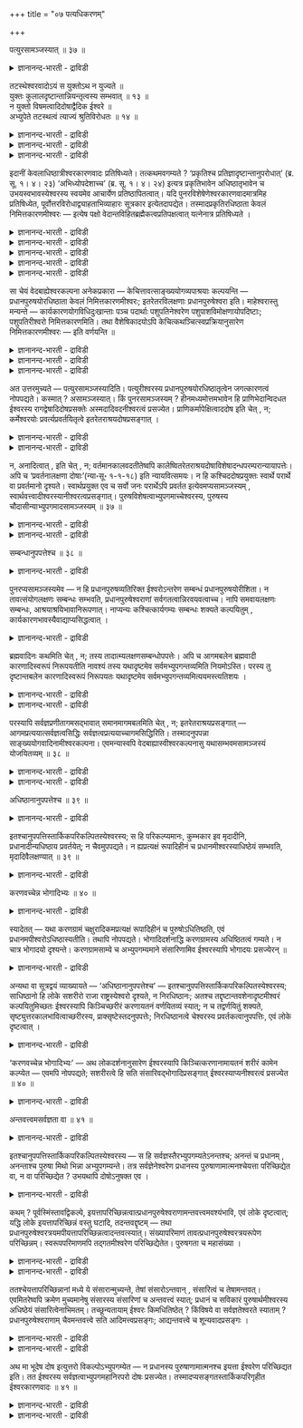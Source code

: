 +++
title = "०७ पत्यधिकरणम्"

+++

पत्युरसामञ्जस्यात् ॥ ३७ ॥  
<details><summary>ज्ञानानन्द-भारती - द्राविडी</summary>

पत्युरसामञ्जस्यात् ॥ ३७ ॥
</details>

तटस्थेश्वरवादोऽयं स युक्तोऽथ न युज्यते ॥  
युक्तः कुलालदृष्टान्तान्नियन्तृत्वस्य सम्भवात् ॥ १३ ॥  
न युक्तो विषमत्वादिदोषाद्वैदिक ईश्वरे ॥  
अभ्युपेते तटस्थत्वं त्याज्यं श्रुतिविरोधतः ॥ १४ ॥  
<details><summary>ज्ञानानन्द-भारती - द्राविडी</summary>

--वैयासिग न्यायमाला
</details>

<details><summary>ज्ञानानन्द-भारती - द्राविडी</summary>

इदु तडस्तरायुळ्ळ (निमित्त मात्तिररायुळ्ळ) ईसुवर रैच् चॊल्लुम् मदम्। अदु युक्तमा? अल्लदु युक्तमिल्लैया? कुयवऩ् ऎऩ्ऱ तिरुष्टान्दत्तिऩाल् नियमऩम् सॆय्युम् तऩ्मै पॊरुन्दुमादलाल्, (इन्द मदम्) युक्तम् ताऩ्।
</details>

<details><summary>ज्ञानानन्द-भारती - द्राविडी</summary>

विषममाय् (पक्षबादत्तुडऩ्) इरुक्कुम् तऩ्मै मुदलाऩ तोषम् इरुप्पदाल् (इन्द मदम्) युक्तमिल्लै। वेदत्तिल् कण्ड ईसुवररै ऒप्पुक्कॊळ्ळुम् विषयत्तिल् तडस्तमायिरुत्तल् वेदत्तिऱ्कु विरोदमाय् इरुप्पदाल् तळ्ळिविड वेण्डियदागुम्।
</details>

इदानीं केवलाधिष्ठात्रीश्वरकारणवादः प्रतिषिध्यते। तत्कथमवगम्यते ? ‘प्रकृतिश्च प्रतिज्ञादृष्टान्तानुपरोधात्’ (ब्र. सू. १। ४। २३) ‘अभिध्योपदेशाच्च’ (ब्र. सू. १। ४। २४) इत्यत्र प्रकृतिभावेन अधिष्ठातृभावेन च उभयस्वभावस्येश्वरस्य स्वयमेव आचार्येण प्रतिष्ठापितत्वात्। यदि पुनरविशेषेणेश्वरकारणवादमात्रमिह प्रतिषिध्येत, पूर्वोत्तरविरोधाद्व्याहताभिव्याहारः सूत्रकार इत्येतदापद्येत। तस्मादप्रकृतिरधिष्ठाता केवलं निमित्तकारणमीश्वरः — इत्येष पक्षो वेदान्तविहितब्रह्मैकत्वप्रतिपक्षत्वात् यत्नेनात्र प्रतिषिध्यते ।

<details><summary>ज्ञानानन्द-भारती - द्राविडी</summary>

केसङ्गळैप् पिय्त्तॆरिन्द जैऩर्गळिऩ् मदत्तै कण्डित्तुविट्टु जडादारिगळाऩ माहेसुवरर् कळिऩ् मदत्तै कण्डिक्किऱार्, सैवर्, पासुबदर्, कारुणिग सित्तान्दिगळ्, काबालिगर् ऎऩ्ऱु नाऩ्गु पिरिवु उळ्ळवर्गळ् माहेसुवरर्गळ्। इन्द अदिगरणत्तिऱ्कु पत्यदिगरणम्, पासुबदादिगरणम् ऎऩ्ऱु इरण्डु पॆयरुण्डु। प्रह्मवादिगळ् पिरह्मत्तै अबिन्द निमित्तोबादाऩमाग अदावदु निमित्त कारणमागवुम्, उबादाऩगारणमागवुम् कूऱुगिऱार्गळ्। इदऱ्कु विरुत्त माग माहेसुवरर्गळ्। पसुबदियाऩ ईसुवरऩ् निमित्त कारणम्दाऩ् उबादाऩ कारणमल्ल पिरदाऩम् ताऩ् उबादाऩ कारणम् ऎऩ्ऱु सॊल्गिऱार्गळ्। इवर्गळिऩ् मदम् कण्डिक्कप्पडुगिऱदु। इन्द युक्तिगळैक् कॊण्डे ईसुवरऩै निमित्त कारणमाग मट्टुम् ऒप्पुक्कॊळ्गिऱ हैरऩ्यगर्बर्गळ्, पादञ्जलयोगिगळ्, नैयायिगर्गळ् इवर्गळिऩ् मदमुम् कण्डिक्कप्पट्टदाग आगिऱदु।
</details>

<details><summary>ज्ञानानन्द-भारती - द्राविडी</summary>

उलगिल् कुडम् मुदलाऩ कारियङ्गळुक्कु मण् मुदलाऩवै उबादाऩ कारणमायुम्, कुयवऩ् मुदलाऩ वर्गळ् निमित्त कारणमायुमिरुप्पदै पार्त्तिरुक्किऱोम्। इदे पोल उलगम् मुऴुवदऱ्कुम् ईसुवरऩ् निमित्त कारणमायुम् पिरदाऩम् अल्लदु परमाणु उबादाऩ कारणमायुमिरुप्पदुदाऩ् पॊरुन्दुम्। ऒरुवरैये उबादाऩमायुम् निमित्तमायुम् ऒप्पुक्कॊळ्वदु लोगविरुत्तमाऩदाल् सरियल्ल ऎऩ्ऱु पूर्वबक्षम्।
</details>

<details><summary>ज्ञानानन्द-भारती - द्राविडी</summary>

निमित्त कारणमाऩ ईसुवरऩ् सिल पिराणिगळै सुगिगळायुम्, सिल पिराणिगळै तुक्किगळायुम् पडैप्प ताल् अवरुक्कुबक्षबादम्, करुणैयिल्लामै मुदलाऩ तोषङ्गळ् एऱ्पडुम्। पिरह्म वादिगळ् सुरुदि पिरमाण पलत्तैक्कॊण्डु जीवर्गळिऩ् पुण्य पाबगर्माक्कळै यऩुसरित्तु सुगिगळायुम् तुक्किगळायुम् सॆय्गिऱार् ऎऩ्ऱु सॊल्गिऱार्गळ्। नीङ्गळुम् सुरुदियै पिरमाणमाग ऒप्पुक् कॊण्डाल् अदिल् कूऱियबडि ईसुवरऩै अबिन्दनिमित् तो पादाऩमागत्ताऩ् ऒप्पुक्कॊळ्ळवेण्डुम्। आगवे ईसुवरऩ् केवल निमित्तगारणम् ऎऩ्ऱ वादम् सरियल्ल)।
</details>

<details><summary>ज्ञानानन्द-भारती - द्राविडी</summary>

इप्पॊऴुदु वॆऱुम् अदिष्टादावायिरुक्कुम् ईसुवरऩै कारणमॆऩ्ऱु सॊल्लुम् वादम् मऱुक्कप्पडुगिऱदु।
</details>

<details><summary>ज्ञानानन्द-भारती - द्राविडी</summary>

अदु ऎप्पडि अऱियप्पडुगिऱदु? "पिरगिरुदियुम् पिरदिक्ञै तिरुष्टान्दम् इवैगळुक्कुक् कॆडुदल् इल्लाददिऩाल्” (१-४-२३) "सिरुष्टि सङ्गल्बम् सॊल्लियिरुप्पदालुम्" (१-४-२४) ऎऩ्ऱविडत्तिल् पिरगिरुदित्तऩ्मैयालुम् (उबादाऩगारणम्) अदिष् टादावॆऩ्ऱ तऩ्मैयिऩालुम् (निमित्त कारणम्) इरण्डुविद स्वबावत्तैयुमुडैय ईसुवरऩ् आसार्याराल् तऩ्ऩालेये स्ताबिक् कप्पट्टिरुप्पदाल्, पॊदुवाग ईसुवरऩ् कारणमॆऩ्ऱ वादमे इङ्गे मऱुक्कप्पडुमेयाऩाल्, मुऩ् पिऩ्ऩुळ्ळवैगळुक्कु विरोदम् एऱ्पडुवदाल्, (ऒऩ्ऱुक्कॊऩ्ऱु मुरण्बट्टु) अडिबडक्कूडियदैये सॊऩ्ऩवराग उळ्ळवर् सूत्र कारर् ऎऩ्ऱ इदु एऱ्पडुम्। आगैयाल्, पिरगिरुदियिल्ला तवराय् वॆऱुम् अदिष्टादावा यिरुक्कुम् निमित्त कारणम् ईसुवरऩ् ऎऩ्ऱ इन्द पक्षम्, वेदान्दत्तिल् उबदेसिक्कप्पट्टुळ्ळ पिरह्मम् ऒऩ्ऱेयॆऩ्बदऱ्कु ऎदिर्बक्षमायिरुप्पदाल्, पिरयत्तिऩत्तुडऩ् इङ्गे मऱुक्कप्पडुगिऱदु।
</details>

सा चेयं वेदबाह्येश्वरकल्पना अनेकप्रकारा — केचित्तावत्साङ्ख्ययोगव्यपाश्रयाः कल्पयन्ति — प्रधानपुरुषयोरधिष्ठाता केवलं निमित्तकारणमीश्वरः; इतरेतरविलक्षणाः प्रधानपुरुषेश्वरा इति। माहेश्वरास्तु मन्यन्ते — कार्यकारणयोगविधिदुःखान्ताः पञ्च पदार्थाः पशुपतिनेश्वरेण पशुपाशविमोक्षणायोपदिष्टाः; पशुपतिरीश्वरो निमित्तकारणमिति। तथा वैशेषिकादयोऽपि केचित्कथञ्चित्स्वप्रक्रियानुसारेण निमित्तकारणमीश्वरः — इति वर्णयन्ति ॥

<details><summary>ज्ञानानन्द-भारती - द्राविडी</summary>

वेदत्तिऱ्कु वॆळिप्पट्टदाऩ अन्द इन्द ईसुवर कल्बऩै पलविदमायिरुक्किऱदु (सेच्वर) साङ्गियत् तैयुम् योगत्तैयुम् आसिरयिक्कुम् सिलर् (हिरण्य कर्प्पर्, पदञ्जलि मुदलाऩवर्गळ्) पिरदाऩम् पुरुषऩ् इव्विरण्डिऱ्कुम् अदिष्टादावाग वॆऱुम् निमित्त कारणमाग इरुप्पवर् ईसुवरऩ् ऎऩ्ऱुम् पिरदाऩम्, पुरुषऩ्, ईसुवरऩ् इवर्गळ् वॆव्वेऱु स्वबावमुळ्ळ वर्गळ् ऎऩ्ऱुम् कल्बिक्किऱार्गळ्।
</details>

<details><summary>ज्ञानानन्द-भारती - द्राविडी</summary>

महेसुवरऩैयण्डिऩवर्गळो ऎण्णुगिऱार्गळ् पसुबदियाऩ ईसुवरऩाल् पसुक्कळ् पासत्तिलिरुन्दु विडुबड वेण्डियदऱ्काग, १। कार्यम् (पिरदाऩत्तिलिरुन्दु उण्डागुम् महत् मुदलियदु), २। कारणम् (पिरदाऩमुम् ईसुवरऩुम्), ३। योगम् (समादि), ४। विदि (स्नाऩम् मुदलियदु), ५। तुक्कान्दम् (तुक्कत्तिऩ् मुडिवु मोक्षम्) ऎऩ्ऱु ऐन्दु पदार्त्तङ्गळ् उबदेसिक्कप् पट्टिरुक्किऩ्ऱऩ; पसुबदियाऩ ईसुवरऩ् निमित्त कारणम् ऎऩ्ऱु वर्णिक्किऱार्गळ्।
</details>

<details><summary>ज्ञानानन्द-भारती - द्राविडी</summary>

अप्पडिये वैसेषिगर् मुदलाऩ सिलरुम् सिरमप्पट्टु तङ्गळ् पिरगिरियैयै (निर्वसऩक् किरमत्तै) अऩुसरित्तु ईसुवरऩ् निमित्त कारणम् ऎऩ्ऱु वर्णिक्किऱार्गळ्।
</details>

अत उत्तरमुच्यते — पत्युरसामञ्जस्यादिति। पत्युरीश्वरस्य प्रधानपुरुषयोरधिष्ठातृत्वेन जगत्कारणत्वं नोपपद्यते। कस्मात् ? असामञ्जस्यात्। किं पुनरसामञ्जस्यम् ? हीनमध्यमोत्तमभावेन हि प्राणिभेदान्विदधत ईश्वरस्य रागद्वेषादिदोषप्रसक्तेः अस्मदादिवदनीश्वरत्वं प्रसज्येत। प्राणिकर्मापेक्षित्वाददोष इति चेत् , न; कर्मेश्वरयोः प्रवर्त्यप्रवर्तयितृत्वे इतरेतराश्रयदोषप्रसङ्गात् ।

<details><summary>ज्ञानानन्द-भारती - द्राविडी</summary>

आगैयाल् “पदिक्कु, सामञ्जस्यम् इल्ला तदिऩाल्” ऎऩ्ऱु पदिल् सॊल्लप्पडुगिऱदु। “पदिक्कु”, ईसुवरऩुक्कु पिरदाऩम् पुरुषऩ् इवर्गळुक्कु अदिष्टादा ऎऩ्ऱ तऩ्मैयिऩाल् जगत्तिऱ्कु (निमित्त) कारणमायिरुक्कुम् तऩ्मै पॊरुन्दादु। ऎऩ्ऩ कारणत्तिऩाल्? "सामञ्जस्यम् इल्लाददिऩाल्” सामञ्जस्यम् इल्लाददु (पॊरुत्तमिल्लाददु) ऎऩ्ऩ? कीऴ्त्तरम्, नडुत्तरम्, मेल्दरम् ऎऩ्ऱ तऩ्मैयुडऩ् वॆव्वेऱु पिराणिगळै सिरुष्टिक्किऱ ईसुवरऩुक्कु रागम् त्वेषम् मुदलिय तोषङ्गळ् एऱ्पडुमाऩदिऩाल् नम् मुदलाऩवर्गळैप्पोलवे ईसुवरत्तऩ्मैये इल्लै ऎऩ्ऱु एऱ्पट्टुविडुम्।
</details>

<details><summary>ज्ञानानन्द-भारती - द्राविडी</summary>

पिराणिगळुडैय कर्मा अबेक्षिक्कप्पडुवदाल् तोषम् इल्लै ऎऩ्ऱाल्, सरियल्ल; 'कर्माविऱ्कुम्, ईसुवरऩुक्कुम् पिरविरुत्तिक्कप्पडुम् तऩ्मै पिरविरुत् तिक्कच् चॆय्युम् तऩ्मै ऎऩ्ऱाल् ऒऩ्ऱुक्कॊऩ्ऱु आसिरयमायिरुत्तल् ऎऩ्ऱ तोषम् एऱ्पडुमाऩदिऩाल्।
</details>

न, अनादित्वात् , इति चेत् , न; वर्तमानकालवदतीतेष्वपि कालेष्वितरेतराश्रयदोषाविशेषादन्धपरम्परान्यायापत्तेः। अपि च ‘प्रवर्तनालक्षणा दोषाः’(न्या॰सू॰ १-१-१८) इति न्यायवित्समयः। न हि कश्चिददोषप्रयुक्तः स्वार्थे परार्थे वा प्रवर्तमानो दृश्यते। स्वार्थप्रयुक्त एव च सर्वो जनः परार्थेऽपि प्रवर्तत इत्येवमप्यसामञ्जस्यम् , स्वार्थवत्त्वादीश्वरस्यानीश्वरत्वप्रसङ्गात्। पुरुषविशेषत्वाभ्युपगमाच्चेश्वरस्य, पुरुषस्य चौदासीन्याभ्युपगमादसामञ्जस्यम् ॥ ३७ ॥

<details><summary>ज्ञानानन्द-भारती - द्राविडी</summary>

आदियऱ्ऱदायिरुप्पदाल् (तोषम्) इल्लै ऎऩ्ऱाल्, (अदुवुम्) सरियिल्लै; इप्पॊऴुदुळ्ळ कालत्तिल् पोलवे सॆऩ्ऱ कालङ्गळिलुम्गूड ऒऩ्ऱुक्कॊऩ्ऱु आसिरयित्तल् ऎऩ्ऱ तोषत्तिल् वित्यासमिल्ला तदिऩाल्, कुरुट्टु परम्बरै न्यायमे एऱ्पडुमाऩदिऩाल्।
</details>

<details><summary>ज्ञानानन्द-भारती - द्राविडी</summary>

मेलुम्, पिरविरुत्तियॆऩ्बदै अडैयाळमागक् कॊण्डवै तोषङ्गळ् (रागत्वेषङ्गळ्) ऎऩ्बदु नैयायिगर्गळिऩ् कोट्पाडु, तोषत्तिऩाल् एवप्पडा मलिरुक्कुम् ऎवऩुम्, तऩक्कागवावदु मऱ्ऱवऩुक्का कवावदु, पिरविरुत्तिप्पदागक् काणप्पड विल्लै यल्लवा?' ऎल्ला जऩङ्गळुम् तऩ्ऩुडैय पिरयो जऩत्तिऱ्काग एवप्पट्टुत्ताऩ्, मऱ्ऱवरुडैय पिरयो जऩत्तिऱ्कागवुम् पिरविरुत्तिक्किऱार्गळ् ऎऩ्ऱु इव्विद मायुम् पॊरुत्तमिल्लात्तऩ्मै; ईसुवरऩुक्कुम् तऩ् पिरयोजऩम् ऎऩ्ऱु ऒऩ्ऱुळ्ळ तऩ्मै एऱ्पडुवदाल् ईसुवरत्तऩ्मैयिल्लैयॆऩ्ऱु एऱ्पट्टुविडुमाऩदि ऩाल्, ईसुवरऩुक्कु पुरुष विसेषत्तऩ्मै (अवऩुम् ऒरु वगै पुरुषऩ् ऎऩ्ऱु ऒप्पुक्कॊळ्वदालुम्, पुरुषऩुक्कु औदासीऩ्यम् (ऒऩ्ऱिलुम् सम्बन्दप् पडामल् उदासीऩमायिरुक्कुम् तऩ्मै) ऒप्पुक्कॊळ्व तालुम्, पॊरुत्तमिल्लात्तऩ्मै (सित्तिक्किऱदु)।
</details>

सम्बन्धानुपपत्तेश्च ॥ ३८ ॥  
<details><summary>ज्ञानानन्द-भारती - द्राविडी</summary>

सम्बन्दानुबबत्तेच्च ॥ ३८ ॥
</details>

पुनरप्यसामञ्जस्यमेव — न हि प्रधानपुरुषव्यतिरिक्त ईश्वरोऽन्तरेण सम्बन्धं प्रधानपुरुषयोरीशिता। न तावत्संयोगलक्षणः सम्बन्धः सम्भवति, प्रधानपुरुषेश्वराणां सर्वगतत्वान्निरवयवत्वाच्च। नापि समवायलक्षणः सम्बन्धः, आश्रयाश्रयिभावानिरूपणात्। नाप्यन्यः कश्चित्कार्यगम्यः सम्बन्धः शक्यते कल्पयितुम् , कार्यकारणभावस्यैवाद्याप्यसिद्धत्वात् ।

<details><summary>ज्ञानानन्द-भारती - द्राविडी</summary>

मऱुबडियुम् सामञ्जस्यमिल्लाददे (सॊल्लप् पडुगिऱदु) पिरदाऩत्तिऱ्कुम्, पुरुषऩुक्कुम् वेऱायुळ्ळ ईसुवरऩ्, सम्बन्दमऩ्ऩियिल्, पिरदाऩत्तैयुम्, पुरुषऩैयुम् आळमुडियादल्लवा? सम्योगम् (सेरुदल्) ऎऩ्ऱ सम्बन्दमो सम्बविक्कादु; पिरदाऩम्, पुरुषऩ्, ईसुवरऩ्, मूवरुक्कुमे ऎङ्गुमुळ्ळ तऩ्मै यिरुप्पदिऩालुम्, अवयवमऱ्ऱ तऩ्मैयिरुप्पदिऩालुम् समवायम् (पिरिक्क मुडियामल् सेर्न्दिरुप्पबदु) ऎऩ्ऱ सम्बन्दमुम् सम्बविक्कादु; आसिरयम् आसिरयित्तिरुप्पदु ऎऩ्ऱ तऩ्मै निरूबणम् सॆय्यप्पडाददाल्। कार्यत्ति लिरुन्दु अऱियक्कूडियदाय् वेऱुविद सम्बन्दमुम् कल्बिक्क मुडियादु। कार्यत्तऩ्मै, कारणत्तऩ्मै ऎऩ्बदुगूड इदुवरै सित्तिक्काददिऩाल्।
</details>

ब्रह्मवादिनः कथमिति चेत् , न; तस्य तादात्म्यलक्षणसम्बन्धोपपत्तेः। अपि च आगमबलेन ब्रह्मवादी कारणादिस्वरूपं निरूपयतीति नावश्यं तस्य यथादृष्टमेव सर्वमभ्युपगन्तव्यमिति नियमोऽस्ति। परस्य तु दृष्टान्तबलेन कारणादिस्वरूपं निरूपयतः यथादृष्टमेव सर्वमभ्युपगन्तव्यमित्ययमस्त्यतिशयः ।

<details><summary>ज्ञानानन्द-भारती - द्राविडी</summary>

पिरह्मत्तैच् चॊल्गिऱवरुक्कु मात्तिरम् ऎप्पडि? ऎऩ्ऱाल्, अप्पडियल्ल; अनिर्वाच्यमाऩ तादात्म्यम् (अदऩ् स्वरूबमे इदऱ्कु) ऎऩ्ऱ सम्बन्दम् पॊरुन्दुमाऩदिऩाल्।
</details>

<details><summary>ज्ञानानन्द-भारती - द्राविडी</summary>

मेलुम्, 'वेदत्तिऩ् पलत्तैक्कॊण्डु कारणम् मुदलाऩदिऩ् स्वरूबत्तै पिरह्मवादी निरूबणम् सॆय्गिऱार् ऎऩ्बदिऩाल्, अवरुक्कु ऎप्पडि (उलगत्तिल्) काणप्पडुगिऱदो अप्पडियेदाऩ् अवसियम् ऎल्लाम् ऒप्पुक्कॊळ्ळप्पड वेण्डुमॆऩ्ऱ नियमम् किडैयादु। तिरुष्टान्दत्तिऩ् पलत्तैक् कॊण्डु कारणम् मुदलियदिऩ् स्वरूबत्तै निरूबिक्किऱ मऱ्ऱवरुक्को उलगिल् काणप्पडुवदै अऩुसरित्ते ऎल्लाम् ऒप्पुक्कॊळ्ळप्पड वेण्डु मॆऩ्ऱ इन्द वित्यासम् इरुक्किऱदु।
</details>

परस्यापि सर्वज्ञप्रणीतागमसद्भावात् समानमागमबलमिति चेत् , न; इतरेतराश्रयप्रसङ्गात् — आगमप्रत्ययात्सर्वज्ञत्वसिद्धिः सर्वज्ञत्वप्रत्ययाच्चागमसिद्धिरिति। तस्मादनुपपन्ना साङ्ख्ययोगवादिनामीश्वरकल्पना। एवमन्यास्वपि वेदबाह्यास्वीश्वरकल्पनासु यथासम्भवमसामञ्जस्यं योजयितव्यम् ॥ ३८ ॥

<details><summary>ज्ञानानन्द-भारती - द्राविडी</summary>

मऱ्ऱवरुक्कुम् सर्वक्ञर्गळाल् सॆय्यप् पट्टुळ्ळ आगमम् इरुप्पदाल् (इरुवरुक्कुम्) आगमत्तिऩ् पलम् समाऩम् ऎऩ्ऱाल् अप्पडियल्ल; ऒऩ्ऱुक्कॊऩ्ऱु आसिरयित्तल् (ऎऩ्ऱ तोषम्) एऱ्पडुवदाल्, आगमम् पिरमाणम् ऎऩ्ऱु तॆरिन्दाल् ताऩ् सर्वक्ञर् ऎऩ्ऱु सित्तिक्किऱदु, सर्वक्ञर् ऎऩ्ऱु तॆरिन्दाल्दाऩ् आगमम् पिरमाणम् ऎऩ्ऱु तॆरियुम्। (पिरह्मवादिक्कु वेदमुम्, ईसुवरऩुम् अनादियाऩदाल् तोषमिल्लै)।
</details>

<details><summary>ज्ञानानन्द-भारती - द्राविडी</summary>

आगैयाल् साङ्ग्ययोग वादिगळुडैय ईसुवर कल्बऩैयाऩदु पॊरुत्तमऱ्ऱदु। इव्विदमे वेदत्तिऱ्कु वॆळिप्पट्टदायुळ्ळ वेऱु ईसुवर कल्बऩैगळिलुम् उसिदम् पोल सामञ्जस्य मिल्लामै सेर्त्तुक्कॊळ्ळ वेण्डियदु।
</details>

अधिष्ठानानुपपत्तेश्च ॥ ३९ ॥  
<details><summary>ज्ञानानन्द-भारती - द्राविडी</summary>

अदिष्टानानुबबत्तेच्च ॥ ३९ ॥
</details>

इतश्चानुपपत्तिस्तार्किकपरिकल्पितस्येश्वरस्य; स हि परिकल्प्यमानः, कुम्भकार इव मृदादीनि, प्रधानादीन्यधिष्ठाय प्रवर्तयेत्; न चैवमुपपद्यते। न ह्यप्रत्यक्षं रूपादिहीनं च प्रधानमीश्वरस्याधिष्ठेयं सम्भवति, मृदादिवैलक्षण्यात् ॥ ३९ ॥

<details><summary>ज्ञानानन्द-भारती - द्राविडी</summary>

तार्क्किगर्गळाल् कल्बिक्कप्पडुम् ईसुवरऩुक्कु, इन्द कारणत्तिऩालुम्, पॊरुन्दामै - अन्द कल्बिक्कप् पडुगिऱवर्, कुयवऩ् मण् मुदलियवैगळैप् पोल, पिरदाऩम् मुदलियवैगळै नियमऩम् सॆय्दु पिरविरुत्तिक्कच् चॆय्य वेण्डुम्? अव्विदमो पॊरुन्दादु। पिरत्यक्षमागाददुम् रूबम् मुदलियदु अऱ्ऱदायुम् उळ्ळ पिरदाऩम् ईसुवरऩुक्कुक् कट्टुप् पट्टदागसम्बविक्कादल्लवा, मण् मुदलियदिलिरुन्दु वेऱुबट्टु इरुप्पदाल्।
</details>

करणवच्चेन्न भोगादिभ्यः ॥ ४० ॥  
<details><summary>ज्ञानानन्द-भारती - द्राविडी</summary>

करणवच्चेन्न पोगादिप्य: ॥ ४० ॥
</details>

स्यादेतत् — यथा करणग्रामं चक्षुरादिकमप्रत्यक्षं रूपादिहीनं च पुरुषोऽधितिष्ठति, एवं प्रधानमपीश्वरोऽधिष्ठास्यतीति। तथापि नोपपद्यते। भोगादिदर्शनाद्धि करणग्रामस्य अधिष्ठितत्वं गम्यते। न चात्र भोगादयो दृश्यन्ते। करणग्रामसाम्ये च अभ्युपगम्यमाने संसारिणामिव ईश्वरस्यापि भोगादयः प्रसज्येरन् ॥

<details><summary>ज्ञानानन्द-भारती - द्राविडी</summary>

पिरत्यक्षमायिल्लाददुम्, रूबम् मुदलियदऱ्ऱ तायुमुळ्ळ कण् मुदलाऩ इन्दिरिय समूहत्तै ऎप्पडि पुरुषऩ् अदिष्टिक्किऱाऩो (नियमऩम् सॆय्गिऱाऩो) अव्विदमे ईसुवरऩुम् पिरदाऩत्तै अदिष्टिक्कलाम् ऎऩ्ऱु इदु इरुक्कलामे? ऎऩ्ऱाल्, अप्पडियाऩालुम् पॊरुन्दादु। पोगम् मुदलाऩदु काणप्पडुवदिऩाल् अल्लवा इन्दिरिय समूहम् नियमिक्कप्पट्टुळ्ळदॆऩ्ऱु अऱियप्पडुगिऱदु? इङ्गेयो (ईसुवरऩ् विषयत्ति लेयो) पोगम् मुदलियवै काणप्पडविल्लै इन्दिरिय समूहत्तुडऩ् समाऩत्तऩ्मै (पिरदाऩत् तिऱ्कु) ऒप्पुक्कॊळ्ळप्पडुमेयाऩाल्, संसारिगळैप् पोलवे ईसुवरऩुक्कुम् पोगम् मुदलियवै उण्डॆऩ्ऱु एऱ्पडुम्।
</details>

अन्यथा वा सूत्रद्वयं व्याख्यायते — ‘अधिष्ठानानुपपत्तेश्च’ — इतश्चानुपपत्तिस्तार्किकपरिकल्पितस्येश्वरस्य; साधिष्ठानो हि लोके सशरीरो राजा राष्ट्रस्येश्वरो दृश्यते, न निरधिष्ठानः; अतश्च तद्दृष्टान्तवशेनादृष्टमीश्वरं कल्पयितुमिच्छतः ईश्वरस्यापि किञ्चिच्छरीरं करणायतनं वर्णयितव्यं स्यात्; न च तद्वर्णयितुं शक्यते, सृष्ट्युत्तरकालभावित्वाच्छरीरस्य, प्राक्सृष्टेस्तदनुपपत्तेः; निरधिष्ठानत्वे चेश्वरस्य प्रवर्तकत्वानुपपत्तिः, एवं लोके दृष्टत्वात् ।

<details><summary>ज्ञानानन्द-भारती - द्राविडी</summary>

अल्लदु इरण्डु सूत्तिरङ्गळुक्कुम् वेऱु विदमाग वियाक्याऩम् सॆय्यप्पडुगिऱदु। "अदिष्टाऩम् पॊरुन्दाददिऩालुम्" इदिऩालुम् तार्क्किगर्गळाल् कल्बिक्कप्पडुम् ईसुवरऩुक्कु पॊरुन्दामै; उलगत्तिल् अदिष्टाऩम् उळ्ळवऩाग - सरीरमुडैयवऩाग -अल्लवा, अरसऩ् राज्यत्तिऱ्कु ईसुवरऩाग (आळुबवऩाग) काणप्पडुगिऱाऩ्? अदिष्टाऩ मिल्ला तवऩाग (सरीरमिल्लादवऩाग) काणप्पडुवदिल्लै। आगैयिऩालेये, अन्द तिरुष्टान्दत्तैक् कॊण्डु कण्णुक्कुत् तॆरियाद ईसुवरऩै कल्बिक्क विरुम्बु किऱवरुक्कु, ईसुवरऩुक्कुक् कूड इन्दिरियङ्गळुक्कु इरुप्पिडमाय् एदेऩुम् सरीरम् वर्णिक्क वेणडिय तायिरुक्कुम्; आऩाल् अदु वर्णिक्क मुडियादु, सरीरम् स्रुष्टिक्कुप् पिऩ्ऩुळ्ळ कालत्तिल् एऱ्पडक्कूडियदाल् स्रुष्टिक्कु मुऩ्ऩाल् अदु इरुप्पदु पॊरुन्दाद तिऩाल्। ईसुवरऩुक्कु अदिष्टाऩम् (सरीरम्) इल्लात् तऩ्मै ऎऩ्ऱालो पिरविरुत्तिक्कच् चॆय्युम्दऩ्मै पॊरुन्दादु, इव्विदम् उलगत्तिल् काणप्पडुवदाल्।
</details>

‘करणवच्चेन्न भोगादिभ्यः’ — अथ लोकदर्शनानुसारेण ईश्वरस्यापि किञ्चित्करणानामायतनं शरीरं कामेन कल्प्येत — एवमपि नोपपद्यते; सशरीरत्वे हि सति संसारिवद्भोगादिप्रसङ्गात् ईश्वरस्याप्यनीश्वरत्वं प्रसज्येत ॥ ४० ॥

<details><summary>ज्ञानानन्द-भारती - द्राविडी</summary>

"इन्दिरियङ्गळुडऩ् कूडिय सरीरम् उण्डु ऎऩ्ऱाल् सरियिल्लै, पोगम् मुदलियवै एऱ्पडुमाऩदाल्" उलगत्तिल् काण्बदैयऩुसरित्तु ईसुवरऩुक्कुम्, इन्दिरियङ्गळुक्कु इरुप्पिडमाग इष्टप्पडि (तऩ् सङ्गल्बत्ताल् अबौदिगमाग उण्डावदाग) एदेऩुम् सरीरम् कल्बिक्कप्पडुमे याऩाल्, अप्पडियुम् पॊरुन्दादु; सरीरत्तैयुडैयदऩ्मैयॆऩ्ऱाल्, संसारिगळ् पोलवे, पोगम् मुदलाऩदु एऱ्पडुमाऩदिऩाल् ईसुवर ऩुक्कुम्गूड अनीसुवरत्तऩ्मै एऱ्पट्टुविडुम्।
</details>

अन्तवत्त्वमसर्वज्ञता वा ॥ ४१ ॥  
<details><summary>ज्ञानानन्द-भारती - द्राविडी</summary>

अन्दवत्वमसर्वज्ञदा वा ॥ ४१ ॥
</details>

इतश्चानुपपत्तिस्तार्किकपरिकल्पितस्येश्वरस्य — स हि सर्वज्ञस्तैरभ्युपगम्यतेऽनन्तश्च; अनन्तं च प्रधानम् , अनन्ताश्च पुरुषा मिथो भिन्ना अभ्युपगम्यन्ते। तत्र सर्वज्ञेनेश्वरेण प्रधानस्य पुरुषाणामात्मनश्चेयत्ता परिच्छिद्येत वा, न वा परिच्छिद्येत ? उभयथापि दोषोऽनुषक्त एव ।

<details><summary>ज्ञानानन्द-भारती - द्राविडी</summary>

इदिऩालुम् तार्क्किगर्गळाल् कल्बिक्कप्पडुम् ईसुवरऩुक्कु पॊरुन्दामै अवर् सर्वक्ञर् ऎऩ्ऱुम्, नासमऱ्ऱवर् ऎऩ्ऱुम्, अवर्गळाल् ऒप्पुक्कॊळ्ळप् पडुगिऱार्। नासमऱ्ऱदु पिरदाऩम्, नासमऱ्ऱवर्गळ् पुरुषर्गळ्, ऒरुवरुक्कॊरुवर् वेऱुबट्टवर्गळ् ऎऩ्ऱु ऒप्पुक्कॊळ्ळप्पडुगिऩ्ऱऩ। अदिल् सर्वक्ञऩाऩ ईसुवरऩाल् पिरदाऩत्तिऱ्कुम्, पुरुषर्गळुक्कुम् तऩक्कुम् (परिमाणत्तिलुम् ऎण्णिलुम्) "इव्वळवु" ऎऩ्बदु तीर्माऩिक्कप्पडुगिऱदा? तीर्माऩिक्कप्पडविल्लैया? इरण्डु विदत्तिलुम् तोषम् ऒट्टिऩदागवे इरुक्कुम्।
</details>

कथम् ? पूर्वस्मिंस्तावद्विकल्पे, इयत्तापरिच्छिन्नत्वात्प्रधानपुरुषेश्वराणामन्तवत्त्वमवश्यंभावि, एवं लोके दृष्टत्वात्; यद्धि लोके इयत्तापरिच्छिन्नं वस्तु घटादि, तदन्तवद्दृष्टम् — तथा प्रधानपुरुषेश्वरत्रयमपीयत्तापरिच्छिन्नत्वादन्तवत्स्यात्। संख्यापरिमाणं तावत्प्रधानपुरुषेश्वरत्रयरूपेण परिच्छिन्नम्। स्वरूपपरिमाणमपि तद्गतमीश्वरेण परिच्छिद्येेतेत। पुरुषगता च महासंख्या ।

<details><summary>ज्ञानानन्द-भारती - द्राविडी</summary>

ऎप्पडि? मुदल् विगल्बत्तिल्, "इव्वळवु” ऎऩ्ऱु अळवुक्कुट्पट्टुविट्टबडियाल्, पिरदाऩम् पुरुषऩ् ईसुवरऩ् इवर्गळुक्कु नासम् अवसियम् एऱ्पडुम्, इव्विदमे उलगत्तिल् काणप्पडुवदाल्, उलगत्तिल् वस्तिरम् मुदलाऩ ऎन्द वस्तु इव्वळवॆऩ्ऱु निच्चयिक्कप्पट्टदो, अदु नासमुळ्ळदागवेयल्लवा काणप्पडुगिऱदु? अव्विदमे इव्वळवॆऩ्ऱु तीर्माऩिक्कप्पट्टबडियाल् पिरदाऩम् पुरुषऩ् ईसुवरऩ् ऎऩ्ऱ मूऩ्ऱुमे नासमुळ्ळदु ऎऩ्ऱु आगुम्।
</details>

<details><summary>ज्ञानानन्द-भारती - द्राविडी</summary>

पिरदाऩम् पुरुषऩ् ईसुवरऩ् इवै मूऩ्ऱु ऎऩ्ऱ विदमाग ऎण्णिक्कैयिऩ् स्वरूबम् तीर्माऩिक्कप् पट्टुविट्टदु। अवैगळुक्कुळ्ळ स्वरूब विषयमाऩ अळवुम् ईसुवरऩाल् निच्चयिक्कप्पडुम् ऎऩ्ऱु।
</details>

ततश्चेयत्तापरिच्छिन्नानां मध्ये ये संसारान्मुच्यन्ते, तेषां संसारोऽन्तवान् , संसारित्वं च तेषामन्तवत्। एवमितरेष्वपि क्रमेण मुच्यमानेषु संसारस्य संसारिणां च अन्तवत्त्वं स्यात्; प्रधानं च सविकारं पुरुषार्थमीश्वरस्य अधिष्ठेयं संसारित्वेनाभिमतम्। तच्छून्यतायाम् ईश्वरः किमधितिष्ठेत् ? किंविषये वा सर्वज्ञतेश्वरते स्याताम् ? प्रधानपुरुषेश्वराणाम् चैवमन्तवत्त्वे सति आदिमत्त्वप्रसङ्गः; आद्यन्तवत्त्वे च शून्यवादप्रसङ्गः ।

<details><summary>ज्ञानानन्द-भारती - द्राविडी</summary>

ईसुवरऩ् सर्वक्ञराऩदाल् जीवर्गळिऩ् पॆरिय ऎण्णिक्कैयुम् (इत्तऩै जीवर्गळॆऩ्ऱु) अवराल् अऱियप्पट्टुविडुम्। आगैयाल् इव्वळवॆऩ्ऱु अळवुक् कुट्पट्टवर्गळिऩ् मत्तियिल् ऎन्द संसारिगळ् संसारत् तिलिरुन्दु विडुबडुगिऱार्गळो, अवर्गळुडैय संसारम् ऎल्लैयुळ्ळदु; अवर्गळुडैय संसारित्तऩमुम् ऎल्लैयुळ्ळदु। इव्विदमे मऱ्ऱवर्गळुम् वरिसैयाग विडुबडुम्बोदु संसारत्तिऱ्कुम् संसारित्तऩत् तिऱ्कुम् मुडिवुळ्ळ तऩ्मै एऱ्पडुम्। विगारङ्गळुडऩ् (कारियङ्गळुडऩ्) कूडिऩ पिरदाऩमुम् पुरुषऩुडैय पिरयोजऩत्तिऱ्काग ईसुवरऩाल अदिष्टिक्कप्पडुवदाय् संसारम् ऎऩ्ऱु अबिप्रायप्पडप्पडुगिऱदु; अदु इल्लामल् पोय् विट्टाल् ईसुवरऩ् ऎदै अदिष्टिप्पार्? ऎदै विषयमागवुडैयदाग सर्वक्ञत् तऩ्मैयुम् ईसुवरत्तऩ्मैयुम् इरुक्क मुडियुम्। (ञाऩत्तिऱ्कु विषयमुम् आळुवदऱ्कु विषयमुम् इल्लामल् पोय्विडुगिऱबडियाल् ईसुवरऩ् सर्वक्ञ ऩागवुम् सर्वेसुवरऩागवुम् आग मुडियादु)।
</details>

<details><summary>ज्ञानानन्द-भारती - द्राविडी</summary>

इव्विदम् पिरदाऩत्तिऱ्कुम् पुरुषऩुक्कुम् ईसुवरऩुक्कुम् मुडिवुळ्ळ तऩ्मैयिरुक्कुमेयाऩाल्, आदियुळ्ळ तऩ्मैयुम् उण्डॆऩ्ऱु एऱ्पडुम्। आदियुम् अन्दमुम् उण्डॆऩ्ऱालो सूऩ्यवादमागवे एऱ्पडुम्।
</details>

अथ मा भूदेष दोष इत्युत्तरो विकल्पोऽभ्युपगम्येत — न प्रधानस्य पुरुषाणामात्मनश्च इयत्ता ईश्वरेण परिच्छिद्यत इति। तत ईश्वरस्य सर्वज्ञत्वाभ्युपगमहानिरपरो दोषः प्रसज्येत। तस्मादप्यसङ्गतस्तार्किकपरिगृहीत ईश्वरकारणवादः ॥ ४१ ॥

<details><summary>ज्ञानानन्द-भारती - द्राविडी</summary>

इन्ददोषम् एऱ्पडक्कूडादॆऩ्बदऱ्काग पिरदा ऩत्तिऱ्कुम् पुरुषर्गळुक्कुम् तऩक्कुम् “इव्वळवु” ऎऩ्ऱु ऎण्णिक्कै, स्वरूबम् इवैगळिऩ् अळवु तीर्माऩिक्कप् पडुवदिल्लै ऎऩ्ऱ पिऩ् विगल्बम् ऒप्पुक्कॊळ्ळप्पडु मेयाऩाल्, अदिऩाल् ईसुवरऩुक्कु सर्वक्ञत् तऩ्मै ऒप्पुक्कॊण्डदऱ्कु हाऩि ऎऩ्ऱ वेऱु तोषम् एऱ्पडुम् (अवैगळिऩ् ऎल्लैयै अऱियाददिऩाल्)।
</details>

<details><summary>ज्ञानानन्द-भारती - द्राविडी</summary>

आगैयालुम्, तार्क्किगर्गळाल् कल्बिक्कप्पडुम् ईसुवरगारणवादमाऩदु असङ्गदम्।
</details>

